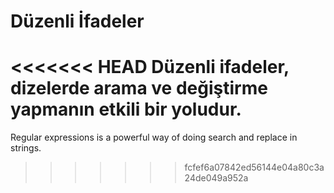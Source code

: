 # Düzenli İfadeler

<<<<<<< HEAD
Düzenli ifadeler, dizelerde arama ve değiştirme yapmanın etkili bir yoludur.
=======
Regular expressions is a powerful way of doing search and replace in strings.
>>>>>>> fcfef6a07842ed56144e04a80c3a24de049a952a
